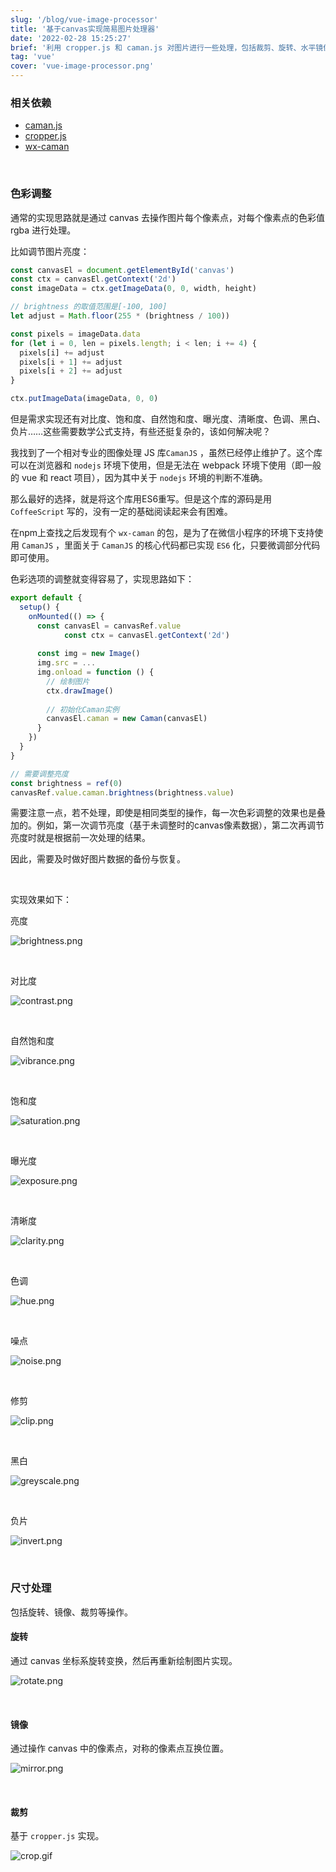 ```yaml
---
slug: '/blog/vue-image-processor'
title: '基于canvas实现简易图片处理器'
date: '2022-02-28 15:25:27'
brief: '利用 cropper.js 和 caman.js 对图片进行一些处理，包括裁剪、旋转、水平镜像、色彩调整等操作。'
tag: 'vue'
cover: 'vue-image-processor.png'
---
```




### 相关依赖

- [caman.js](https://github.com/meltingice/CamanJS) 
- [cropper.js](https://github.com/fengyuanchen/cropperjs) 
- [wx-caman](https://github.com/ChrisCindy/wx-caman) 

<br/>

### 色彩调整

通常的实现思路就是通过 canvas 去操作图片每个像素点，对每个像素点的色彩值 rgba 进行处理。

比如调节图片亮度：

```js
const canvasEl = document.getElementById('canvas')
const ctx = canvasEl.getContext('2d')
const imageData = ctx.getImageData(0, 0, width, height)

// brightness 的取值范围是[-100, 100]
let adjust = Math.floor(255 * (brightness / 100))

const pixels = imageData.data
for (let i = 0, len = pixels.length; i < len; i += 4) {
  pixels[i] += adjust
  pixels[i + 1] += adjust
  pixels[i + 2] += adjust
}

ctx.putImageData(imageData, 0, 0)
```

但是需求实现还有对比度、饱和度、自然饱和度、曝光度、清晰度、色调、黑白、负片……这些需要数学公式支持，有些还挺复杂的，该如何解决呢？

我找到了一个相对专业的图像处理 JS 库`CamanJS` ，虽然已经停止维护了。这个库可以在浏览器和 `nodejs` 环境下使用，但是无法在 webpack 环境下使用（即一般的 vue 和 react 项目），因为其中关于 `nodejs` 环境的判断不准确。

那么最好的选择，就是将这个库用ES6重写。但是这个库的源码是用 `CoffeeScript` 写的，没有一定的基础阅读起来会有困难。

在npm上查找之后发现有个 `wx-caman` 的包，是为了在微信小程序的环境下支持使用 `CamanJS` ，里面关于 `CamanJS` 的核心代码都已实现 `ES6` 化，只要微调部分代码即可使用。

色彩选项的调整就变得容易了，实现思路如下：

```js
export default {
  setup() {
    onMounted(() => {
      const canvasEl = canvasRef.value
			const ctx = canvasEl.getContext('2d')
      
      const img = new Image()
      img.src = ...
      img.onload = function () {
        // 绘制图片
        ctx.drawImage()
        
        // 初始化Caman实例
        canvasEl.caman = new Caman(canvasEl)
      }
    })
  }
}
```

```js
// 需要调整亮度
const brightness = ref(0)
canvasRef.value.caman.brightness(brightness.value)
```

需要注意一点，若不处理，即使是相同类型的操作，每一次色彩调整的效果也是叠加的。例如，第一次调节亮度（基于未调整时的canvas像素数据），第二次再调节亮度时就是根据前一次处理的结果。

因此，需要及时做好图片数据的备份与恢复。

<br/>

实现效果如下：

亮度

![brightness.png](/images/img-brightness.png)

<br/>

对比度

![contrast.png](/images/img-contrast.png)

<br/>

自然饱和度

![vibrance.png](/images/img-vibrance.png)

<br/>

饱和度

![saturation.png](/images/img-saturation.png)

<br/>

曝光度

![exposure.png](/images/img-exposure.png)

<br/>

清晰度

![clarity.png](/images/img-clarity.png)

<br/>

色调

![hue.png](/images/img-hue.png)

<br/>

噪点

![noise.png](/images/img-noise.png)

<br/>

修剪

![clip.png](/images/img-clip.png)

<br/>

黑白

![greyscale.png](/images/img-greyscale.png)

<br/>

负片

![invert.png](/images/img-invert.png)

<br/>

### 尺寸处理

包括旋转、镜像、裁剪等操作。

#### 旋转

通过 canvas 坐标系旋转变换，然后再重新绘制图片实现。

![rotate.png](/images/img-rotate.png)

<br/>

#### 镜像

通过操作 canvas 中的像素点，对称的像素点互换位置。

![mirror.png](/images/img-mirror.png)

<br/>

#### 裁剪

基于 `cropper.js` 实现。

![crop.gif](/images/img-crop.gif)
